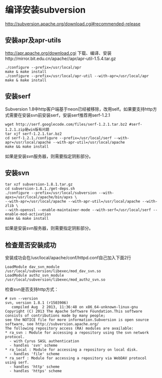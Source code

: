 # 编译安装subversion
http://subversion.apache.org/download.cgi#recommended-release
## 安装apr及apr-utils
http://apr.apache.org/download.cgi
下载、编译、安装http://mirror.bit.edu.cn/apache//apr/apr-util-1.5.4.tar.gz

    ./configure --prefix=/usr/local/apr
    make & make install
    ./configure --prefix=/usr/local/apr-util --with-apr=/usr/local/apr
    make & make install
## 安装serf
Subversion 1.8中http客户端基于neon已经被移除，改用self。如果要支持http方式需要在安装svn前安装serf，安装serf推荐用serf-1.2.1

    wget http://serf.googlecode.com/files/serf-1.2.1.tar.bz2 #serf-1.2.1.zip是win版有问题
    tar xjf serf-1.2.1.tar.bz2
    cd serf-1.2.1./configure --prefix=/usr/local/serf --with-apr=/usr/local/apache --with-apr-util=/usr/local/apache
    make && make install
如果是安装svn服务器，则需要指定阴影部分。
## 安装svn

    tar xzf subversion-1.8.1.tar.gz
    cd subversion-1.8.1./get-deps.sh
    ./configure --prefix=/usr/local/subversion --with-apxs=/usr/local/apache/bin/apxs \
    --with-apr=/usr/local/apache --with-apr-util=/usr/local/apache --with-zlib \
    --with-openssl --enable-maintainer-mode --with-serf=/usr/local/serf --enable-mod-activation
    make && make install
如果是安装svn服务器，则需要指定阴影部分。
## 检查是否安装成功
安装成功会在/usr/local/apache/conf/httpd.conf自己加入下面2行

    LoadModule dav_svn_module     /usr/local/subversion/libexec/mod_dav_svn.so
    LoadModule authz_svn_module   /usr/local/subversion/libexec/mod_authz_svn.so
检查svn是否支持http方式：

    # svn --version
    svn, version 1.8.1 (r1503906)
       compiled Aug  2 2013, 11:36:48 on x86_64-unknown-linux-gnu
    Copyright (C) 2013 The Apache Software Foundation.This software consists of contributions made by many people;
    see the NOTICE file for more information.Subversion is open source software, see http://subversion.apache.org/
    The following repository access (RA) modules are available:
    * ra_svn : Module for accessing a repository using the svn network protocol.
      - with Cyrus SASL authentication
      - handles 'svn' scheme
    * ra_local : Module for accessing a repository on local disk.
      - handles 'file' scheme
    * ra_serf : Module for accessing a repository via WebDAV protocol using serf.
      - handles 'http' scheme
      - handles 'https' scheme